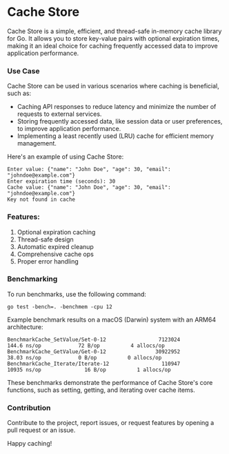 # Cache Store
Cache Store is a simple, efficient, and thread-safe in-memory cache library for Go. It allows you to store key-value pairs with optional expiration times, making it an ideal choice for caching frequently accessed data to improve application performance.

### Use Case
Cache Store can be used in various scenarios where caching is beneficial, such as:

- Caching API responses to reduce latency and minimize the number of requests to external services.
- Storing frequently accessed data, like session data or user preferences, to improve application performance.
- Implementing a least recently used (LRU) cache for efficient memory management.

Here's an example of using Cache Store:

```Enter key: a3f5d76b-908c-4b7b-9b0c-8a6ee2533e6a
Enter value: {"name": "John Doe", "age": 30, "email": "johndoe@example.com"}
Enter expiration time (seconds): 30
Cache value: {"name": "John Doe", "age": 30, "email": "johndoe@example.com"}
Key not found in cache
```

### Features:
1. Optional expiration caching
2. Thread-safe design
3. Automatic expired cleanup
4. Comprehensive cache ops
5. Proper error handling
   

### Benchmarking
To run benchmarks, use the following command:

`go test -bench=. -benchmem -cpu 12`

Example benchmark results on a macOS (Darwin) system with an ARM64 architecture:
```
BenchmarkCache_SetValue/Set-0-12                 7123024               144.6 ns/op            72 B/op          4 allocs/op
BenchmarkCache_GetValue/Get-0-12                30922952                38.03 ns/op            0 B/op          0 allocs/op
BenchmarkCache_Iterate/Iterate-12                 110947             10935 ns/op              16 B/op          1 allocs/op
```
These benchmarks demonstrate the performance of Cache Store's core functions, such as setting, getting, and iterating over cache items.

### Contribution
Contribute to the project, report issues, or request features by opening a pull request or an issue.

Happy caching!
